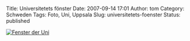 Title: Universitetets fönster
Date: 2007-09-14 17:01
Author: tom
Category: Schweden
Tags: Foto, Uni, Uppsala
Slug: universitetets-foenster
Status: published

[![Fenster der
Uni](/pic/fonsteruniv_s.jpg "Fenster der Uni")](/pic/fonsteruniv_l.jpg)

